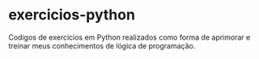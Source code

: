 # exercicios-python
Codigos de exercícios em Python realizados como forma de aprimorar e treinar meus conhecimentos de lógica de programação.
